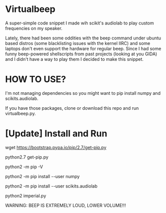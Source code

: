 Virtualbeep
================

A super-simple code snippet I made wih scikit's audiolab to play custom 
frequencies on my speaker. 

Lately, there had been some oddities with the beep command under ubuntu based
distros (some blacklisting issues with the kernel IIRC) and some laptops don't
even support the hardware for regular beep. Since I had some funny beep-powered
shellscripts from past projects (looking at you GIDA) and I didn't have a way
to play them I decided to make this snippet. 


HOW TO USE?
===============

I'm not managing dependencies so you might want to pip install numpy and
scikits.audiolab.

If you have those packages, clone or download this repo and run virtualbeep.py.


[Update] Install and Run
===============

wget https://bootstrap.pypa.io/pip/2.7/get-pip.py

python2.7 get-pip.py

python2 -m pip -V

python2 -m pip install --user numpy

python2 -m pip install --user scikits.audiolab

python2 imperial.py

WARNING: BEEP IS EXTREMELY LOUD, LOWER VOLUME!!!

